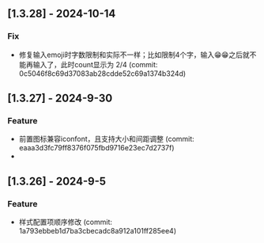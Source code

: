 ## [1.3.28] - 2024-10-14

### Fix

- 修复输入emoji时字数限制和实际不一样；比如限制4个字，输入😁😁之后就不能再输入了，此时count显示为 2/4 (commit: 0c5046f8c69d37083ab28cdde52c69a1374b324d)

## [1.3.27] - 2024-9-30

### Feature

- 前置图标兼容iconfont，且支持大小和间距调整 (commit: eaaa3d3fc79ff8376f075fbd9716e23ec7d2737f)
- 
## [1.3.26] - 2024-9-5

### Feature

- 样式配置项顺序修改 (commit: 1a793ebbeb1d7ba3cbecadc8a912a101ff285ee4)